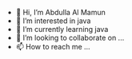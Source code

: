 - 👋 Hi, I’m Abdulla Al Mamun
- 👀 I’m interested in java
- 🌱 I’m currently learning java
- 💞️ I’m looking to collaborate on ...
- 📫 How to reach me ...

<!---
1MAMUN/1MAMUN is a ✨ special ✨ repository because its `README.md` (this file) appears on your GitHub profile.
You can click the Preview link to take a look at your changes.
--->
